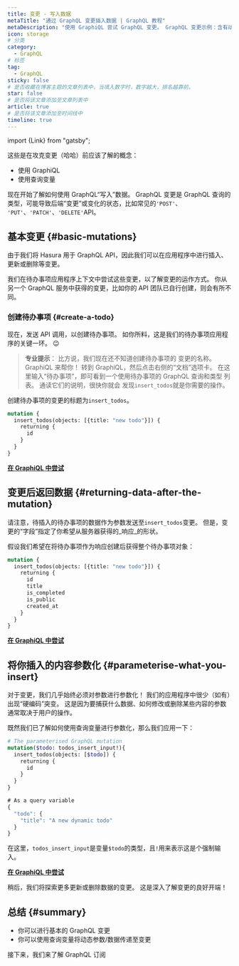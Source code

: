 ```yaml
---
title: 变更 - 写入数据
metaTitle: "通过 GraphQL 变更插入数据 | GraphQL 教程"
metaDescription: "使用 GraphiQL 尝试 GraphQL 变更。 GraphQL 变更示例：含有动态参数和变量，用以插入数据"
icon: storage
# 分类
category:
  - GraphQL
# 标签
tag:
  - GraphQL
sticky: false
# 是否收藏在博客主题的文章列表中，当填入数字时，数字越大，排名越靠前。
star: false
# 是否将该文章添加至文章列表中
article: true
# 是否将该文章添加至时间线中
timeline: true
---
```


import {Link} from "gatsby";

这些是在攻克变更（哈哈）前应该了解的概念：
- <Link to="/graphql-queries/#graphiql">使用 GraphiQL</Link>
- <Link to="/graphql-queries/#graphqlvariables:passingargumentstoyourqueriesdynamically">使用查询变量</Link>

现在开始了解如何使用 GraphQL“写入”数据。 GraphQL 变更是 GraphQL 查询的类型，可能导致后端“变更”或变化的状态，比如常见的`'POST'`、
`'PUT'`、`'PATCH'`、`'DELETE'`API。

## 基本变更 {#basic-mutations}
由于我们将 Hasura 用于 GraphQL API，因此我们可以在应用程序中进行插入、更新或删除等变更。

我们在待办事项应用程序上下文中尝试这些变更，以了解变更的运作方式。 你从另一个 GraphQL 服务中获得的变更，比如你的 API 团队已自行创建，则会有所不同。

### 创建待办事项 {#create-a-todo}

现在，发送 API 调用，以创建待办事项。 如你所料，这是我们的待办事项应用程序的关键一环。 😉

> **专业提示**： 比方说，我们现在还不知道创建待办事项的
> 变更的名称。 GraphiQL 来帮你！
> 转到 GraphiQL，然后点击右侧的“文档”选项卡。
> 在这里输入“待办事项”，即可看到一个使用待办事项的 GraphQL 查询和类型
> 列表。 通读它们的说明，很快你就会
> 发现`insert_todos`就是你需要的操作。

创建待办事项的变更的标题为`insert_todos`。

```graphql
mutation {
  insert_todos(objects: [{title: "new todo"}]) {
    returning {
      id
    }
  }
}
```

<!-- [//]: # TODO: -->
<b><a href="https://hasura.io/learn/graphql/graphiql" target="_blank">在 GraphiQL 中尝试</a></b>

## 变更后返回数据 {#returning-data-after-the-mutation}
请注意，待插入的待办事项的数据作为参数发送至`insert_todos`变更。 但是，变更的“字段”指定了你希望从服务器获得的_响应_的形状。

假设我们希望在将待办事项作为响应创建后获得整个待办事项对象：

```graphql
mutation {
  insert_todos(objects: [{title: "new todo"}]) {
    returning {
      id
      title
      is_completed
      is_public
      created_at
    }
  }
}
```

<!-- [//]: # TODO: -->
<b><a href="https://hasura.io/learn/graphql/graphiql" target="_blank">在 GraphiQL 中尝试</a></b>

## 将你插入的内容参数化 {#parameterise-what-you-insert}

对于变更，我们几乎始终必须对参数进行参数化！ 我们的应用程序中很少（如有）出现“硬编码”突变。 这是因为要捕获什么数据、如何修改或删除某些内容的参数通常取决于用户的操作。

既然我们已了解如何使用查询变量进行参数化，那么我们应用一下：

```graphql
# The parameterised GraphQL mutation
mutation($todo: todos_insert_input!){
  insert_todos(objects: [$todo]) {
    returning {
      id
    }
  }
}
```

```javascript
# As a query variable
{
  "todo": {
    "title": "A new dynamic todo"
  }
}
```

在这里，`todos_insert_input`是变量`$todo`的类型，且`!`用来表示这是个强制输入。

<!-- [//]: # TODO: -->
<b><a href="https://hasura.io/learn/graphql/graphiql" target="_blank">在 GraphiQL 中尝试</a></b>

稍后，我们将探索更多更新或删除数据的变更。 这是深入了解变更的良好开端！

## 总结 {#summary}

- 你可以进行基本的 GraphQL 变更
- 你可以使用查询变量将动态参数/数据传递至变更

接下来，我们来了解 GraphQL 订阅
